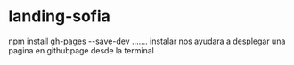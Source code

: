 # landing-sofia
npm install gh-pages --save-dev ....... instalar 
nos ayudara a desplegar una pagina en githubpage desde la terminal